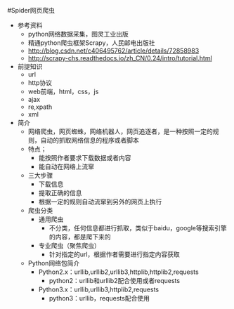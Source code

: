 #Spider网页爬虫
* 参考资料
    * python网络数据采集，图灵工业出版
    * 精通python爬虫框架Scrapy，人民邮电出版社
    * http://blog.csdn.net/c406495762/article/details/72858983
    * http://scrapy-chs.readthedocs.io/zh_CN/0.24/intro/tutorial.html
* 前提知识
    * url
    * http协议
    * web前端，html，css，js
    * ajax
    * re,xpath
    * xml
* 简介
    * 网络爬虫，网页蜘蛛，网络机器人，网页追逐者，是一种按照一定的规则，自动的抓取网络信息的程序或者脚本
    * 特点；
        * 能按照作者要求下载数据或者内容
        * 能自动在网络上流窜
    * 三大步骤
        * 下载信息
        * 提取正确的信息
        * 根据一定的规则自动流窜到另外的网页上执行
    * 爬虫分类
        * 通用爬虫
            * 不分类，任何信息都进行抓取，类似于baidu，google等搜索引擎的内容，都是爬下来的
        * 专业爬虫（聚焦爬虫）
            * 针对指定的url，根据作者需要进行指定内容获取
    * Python网络包简介
        * Python2.x：urllib,urllib2,urllib3,httplib,httplib2,requests
            * python2：urllib和urllib2配合使用或者requests
        * Python3.x：urllib,urllib3,httplib2,requests
            * python3：urllib，requests配合使用
         